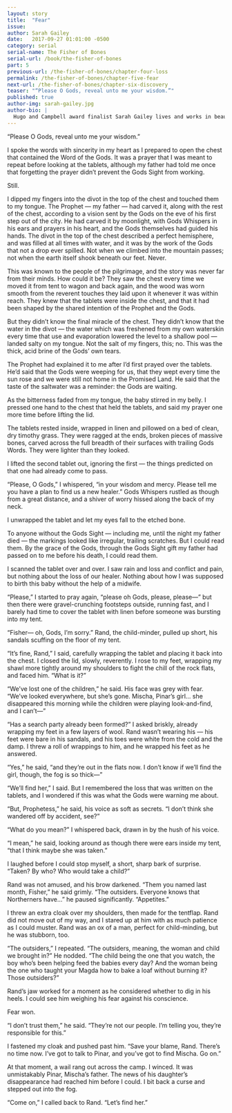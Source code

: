 ```yaml
---
layout: story
title:  "Fear"
issue:
author: Sarah Gailey
date:   2017-09-27 01:01:00 -0500
category: serial
serial-name: The Fisher of Bones
serial-url: /book/the-fisher-of-bones
part: 5
previous-url: /the-fisher-of-bones/chapter-four-loss
permalink: /the-fisher-of-bones/chapter-five-fear
next-url: /the-fisher-of-bones/chapter-six-discovery
teaser: "“Please O Gods, reveal unto me your wisdom.”"
published: true
author-img: sarah-gailey.jpg
author-bio: |
  Hugo and Campbell award finalist Sarah Gailey lives and works in beautiful Portland, Oregon. Their nonfiction has been published by _Mashable_ and the _Boston Globe_, and their fiction has been published internationally. They are a regular contributor for _Tor.com_ and _Barnes & Noble_. You can find links to their work at [www.sarahgailey.com](http://www.sarahgailey.com). They tweet [@gaileyfrey](http://twitter.com/gaileyfrey).
---
```


“Please O Gods, reveal unto me your wisdom.”

I spoke the words with sincerity in my heart as I prepared to open the chest that contained the Word of the Gods. It was a prayer that I was meant to repeat before looking at the tablets, although my father had told me once that forgetting the prayer didn’t prevent the Gods Sight from working.

Still.

I dipped my fingers into the divot in the top of the chest and touched them to my tongue. The Prophet — my father — had carved it, along with the rest of the chest, according to a vision sent by the Gods on the eve of his first step out of the city. He had carved it by moonlight, with Gods Whispers in his ears and prayers in his heart, and the Gods themselves had guided his hands. The divot in the top of the chest described a perfect hemisphere, and was filled at all times with water, and it was by the work of the Gods that not a drop ever spilled. Not when we climbed into the mountain passes; not when the earth itself shook beneath our feet. Never.

This was known to the people of the pilgrimage, and the story was never far from their minds. How could it be? They saw the chest every time we moved it from tent to wagon and back again, and the wood was worn smooth from the reverent touches they laid upon it whenever it was within reach. They knew that the tablets were inside the chest, and that it had been shaped by the shared intention of the Prophet and the Gods.

But they didn’t know the final miracle of the chest. They didn’t know that the water in the divot — the water which was freshened from my own waterskin every time that use and evaporation lowered the level to a shallow pool — landed salty on my tongue. Not the salt of my fingers, this; no. This was the thick, acid brine of the Gods’ own tears.

The Prophet had explained it to me after I’d first prayed over the tablets. He’d said that the Gods were weeping for us, that they wept every time the sun rose and we were still not home in the Promised Land. He said that the taste of the saltwater was a reminder: the Gods are waiting.

As the bitterness faded from my tongue, the baby stirred in my belly. I pressed one hand to the chest that held the tablets, and said my prayer one more time before lifting the lid.

The tablets rested inside, wrapped in linen and pillowed on a bed of clean, dry timothy grass. They were ragged at the ends, broken pieces of massive bones, carved across the full breadth of their surfaces with trailing Gods Words. They were lighter than they looked.

I lifted the second tablet out, ignoring the first — the things predicted on that one had already come to pass.

“Please, O Gods,” I whispered, “in your wisdom and mercy. Please tell me you have a plan to find us a new healer.” Gods Whispers rustled as though from a great distance, and a shiver of worry hissed along the back of my neck.

I unwrapped the tablet and let my eyes fall to the etched bone.

To anyone without the Gods Sight — including me, until the night my father died — the markings looked like irregular, trailing scratches. But I could read them. By the grace of the Gods, through the Gods Sight gift my father had passed on to me before his death, I could read them.

I scanned the tablet over and over. I saw rain and loss and conflict and pain, but nothing about the loss of our healer. Nothing about how I was supposed to birth this baby without the help of a midwife.

“Please,” I started to pray again, “please oh Gods, please, please—” but then there were gravel-crunching footsteps outside, running fast, and I barely had time to cover the tablet with linen before someone was bursting into my tent.

“Fisher— oh, Gods, I’m sorry.” Rand, the child-minder, pulled up short, his sandals scuffing on the floor of my tent.

“It’s fine, Rand,” I said, carefully wrapping the tablet and placing it back into the chest. I closed the lid, slowly, reverently. I rose to my feet, wrapping my shawl more tightly around my shoulders to fight the chill of the rock flats, and faced him. “What is it?”

“We’ve lost one of the children,” he said. His face was grey with fear. “We’ve looked everywhere, but she’s gone. Mischa, Pinar’s girl… she disappeared this morning while the children were playing look-and-find, and I can’t—”

“Has a search party already been formed?” I asked briskly, already wrapping my feet in a few layers of wool. Rand wasn’t wearing his — his feet were bare in his sandals, and his toes were white from the cold and the damp. I threw a roll of wrappings to him, and he wrapped his feet as he answered.

“Yes,” he said, “and they’re out in the flats now. I don’t know if we’ll find the girl, though, the fog is so thick—”

“We’ll find her,” I said. But I remembered the loss that was written on the tablets, and I wondered if this was what the Gods were warning me about.

“But, Prophetess,” he said, his voice as soft as secrets. “I don’t think she wandered off by accident, see?”

“What do you mean?” I whispered back, drawn in by the hush of his voice.

“I mean,” he said, looking around as though there were ears inside my tent, “that I think maybe she was taken.”

I laughed before I could stop myself, a short, sharp bark of surprise. “Taken? By who? Who would take a child?”

Rand was not amused, and his brow darkened. “Them you named last month, Fisher,” he said grimly. “The outsiders. Everyone knows that Northerners have...” he paused significantly. “Appetites.”

I threw an extra cloak over my shoulders, then made for the tentflap. Rand did not move out of my way, and I stared up at him with as much patience as I could muster. Rand was an ox of a man, perfect for child-minding, but he was stubborn, too.

“The outsiders,” I repeated. “The outsiders, meaning, the woman and child we brought in?” He nodded. “The child being the one that you watch, the boy who’s been helping feed the babies every day? And the woman being the one who taught your Magda how to bake a loaf without burning it? Those outsiders?”

Rand’s jaw worked for a moment as he considered whether to dig in his heels. I could see him weighing his fear against his conscience.

Fear won.

“I don’t trust them,” he said. “They’re not our people. I’m telling you, they’re responsible for this.”

I fastened my cloak and pushed past him. “Save your blame, Rand. There’s no time now. I’ve got to talk to Pinar, and you’ve got to find Mischa. Go on.”

At that moment, a wail rang out across the camp. I winced. It was unmistakably Pinar, Mischa’s father. The news of his daughter’s disappearance had reached him before I could. I bit back a curse and stepped out into the fog.

“Come on,” I called back to Rand. “Let’s find her.”
